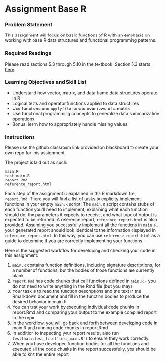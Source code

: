 
# Assignment Base R

### Problem Statement

This assignment will focus on basic functions of R with an emphasis on
working with base R data structures and functional programming patterns.

### Required Readings

Please read sections 5.3 through 5.10 in the textbook. Section 5.3 starts [here](https://bu-bioinfo.github.io/r-for-biological-sciences/prog-basics.html#prog-r-syntax)


### Learning Objectives and Skill List

- Understand how vector, matrix, and data frame data structures operate in R
- Logical tests and operator functions applied to data structures
- Use functions and `apply()` to iterate over rows of a matrix
- Use functional programming concepts to generalize data summarization operations
- Bonus: learn how to appropriately handle missing values

### Instructions

Please use the github classroom link provided on blackboard to create your own repo
for this assignment.

The project is laid out as such:  

```
main.R
test_main.R
report.Rmd
reference_report.html
```

Each step of the assignment is explained in the R markdown file, `report.Rmd`.
There you will find a list of tasks to explicity implement functions in your
empty `main.R` script. The `main.R` script contains stubs of each function
you'll need to implement, explaining what each function should do, the parameters
it expects to receive, and what type of output is expected to be returned. A
reference report, `reference_report.html` is also provided. Assuming you successfully
implement all the functions in `main.R`, your generated report should look
identical to the information displayed in `reference_report.html`. In this way,
you can use `reference_report.html` as a guide to determine if you are correctly
implementing your functions.

Here is the suggested workflow for developing and checking your code in this
assignment:

1. `main.R` contains function definitions, including signature descriptions, for
  a number of functions, but the bodies of those functions are currently blank
2. `report.Rmd` has code chunks that call functions defined in `main.R` - you do
  not need to write anything in the Rmd file (but you may)
3. Your task is to read the function descriptions and the text in the Rmarkdown
  document and fill in the function bodies to produce the desired behavior in
  main.R
4. You can test your work by executing individual code chunks in report.Rmd and
  comparing your output to the example compiled report in the repo
5. In the workflow, you will go back and forth between developing code in main.R
  and running code chunks in report.Rmd
6. In addition to inspecting your report results, also run
  `testthat::test_file('test_main.R')` to ensure they work correctly.
7. When you have developed function bodies for all the functions and executed
  all the code chunks in the report successfully, you should be able to knit the
  entire report
